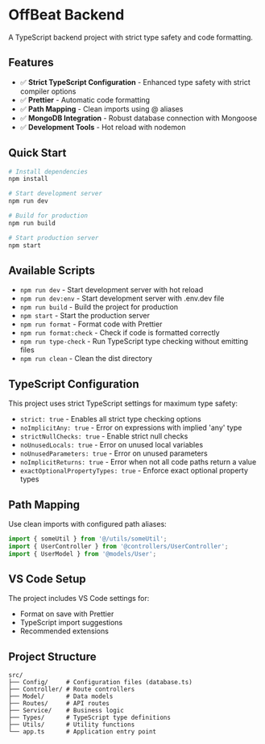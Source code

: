 # OffBeat Backend

A TypeScript backend project with strict type safety and code formatting.

## Features

- ✅ **Strict TypeScript Configuration** - Enhanced type safety with strict compiler options
- ✅ **Prettier** - Automatic code formatting
- ✅ **Path Mapping** - Clean imports using @ aliases
- ✅ **MongoDB Integration** - Robust database connection with Mongoose
- ✅ **Development Tools** - Hot reload with nodemon

## Quick Start

```bash
# Install dependencies
npm install

# Start development server
npm run dev

# Build for production
npm run build

# Start production server
npm start
```

## Available Scripts

- `npm run dev` - Start development server with hot reload
- `npm run dev:env` - Start development server with .env.dev file
- `npm run build` - Build the project for production
- `npm start` - Start the production server
- `npm run format` - Format code with Prettier
- `npm run format:check` - Check if code is formatted correctly
- `npm run type-check` - Run TypeScript type checking without emitting files
- `npm run clean` - Clean the dist directory

## TypeScript Configuration

This project uses strict TypeScript settings for maximum type safety:

- `strict: true` - Enables all strict type checking options
- `noImplicitAny: true` - Error on expressions with implied 'any' type
- `strictNullChecks: true` - Enable strict null checks
- `noUnusedLocals: true` - Error on unused local variables
- `noUnusedParameters: true` - Error on unused parameters
- `noImplicitReturns: true` - Error when not all code paths return a value
- `exactOptionalPropertyTypes: true` - Enforce exact optional property types

## Path Mapping

Use clean imports with configured path aliases:

```typescript
import { someUtil } from '@/utils/someUtil';
import { UserController } from '@controllers/UserController';
import { UserModel } from '@models/User';
```

## VS Code Setup

The project includes VS Code settings for:

- Format on save with Prettier
- TypeScript import suggestions
- Recommended extensions

## Project Structure

```
src/
├── Config/     # Configuration files (database.ts)
├── Controller/ # Route controllers
├── Model/      # Data models
├── Routes/     # API routes
├── Service/    # Business logic
├── Types/      # TypeScript type definitions
├── Utils/      # Utility functions
└── app.ts      # Application entry point
```
